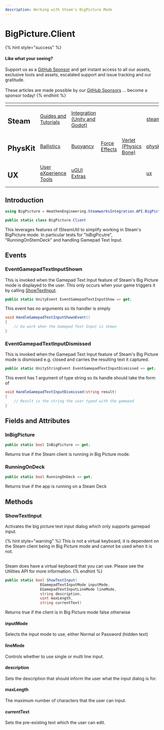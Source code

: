 ```yaml
---
description: Working with Steam's BigPicture Mode
---
```


# BigPicture.Client

{% hint style="success" %}
#### Like what your seeing?

Support us as a [GitHub Sponsor](../../../) and get instant access to all our assets, exclusive tools and assets, escalated support and issue tracking and our gratitude.\
\
These articles are made possible by our [GitHub Sponsors](../../../) ... become a sponsor today!
{% endhint %}

<table data-view="cards"><thead><tr><th></th><th></th><th></th><th></th><th></th><th data-hidden data-card-target data-type="content-ref"></th><th data-hidden data-card-cover data-type="files"></th></tr></thead><tbody><tr><td><h2>Steam</h2></td><td><a href="../../../company/concepts/steam/">Guides and Tutorials</a></td><td><a href="../">Integration (Unity and Godot)</a></td><td></td><td></td><td><a href="../../../company/concepts/steam/">steam</a></td><td><a href="../../../.gitbook/assets/Steamworks Card.png">Steamworks Card.png</a></td></tr><tr><td><h2>PhysKit</h2></td><td><a href="../../physkit/learning/sample-scenes/1-ballistic-basics.md">Ballistics</a></td><td><a href="../../physkit/learning/sample-scenes/1-buoyancy-example.md">Buoyancy</a></td><td><a href="../../physkit/learning/sample-scenes/1-force-effect-fields.md">Force Effects</a></td><td><a href="../../physkit/learning/sample-scenes/2-verlet-spring-skinned-mesh.md">Verlet (Physics Bone)</a></td><td><a href="../../physkit/">physkit</a></td><td><a href="../../../.gitbook/assets/PhysKit Card.png">PhysKit Card.png</a></td></tr><tr><td><h2>UX</h2></td><td><a href="../../ux/learning/core-concepts/">User eXperience Tools</a></td><td><a href="../../ux/learning/ugui-extras/">uGUI Extras</a></td><td></td><td></td><td><a href="../../ux/">ux</a></td><td><a href="../../../.gitbook/assets/Splash Screen (1).png">Splash Screen (1).png</a></td></tr></tbody></table>

## &#x20;Introduction

```csharp
using BigPicture = HeathenEngineering.SteamworksIntegration.API.BigPicture.Client;
```

```csharp
public static class BigPicture.Client
```

This leverages features of ISteamUtil to simplify working in Steam's BigPicture mode. In particular tests for "IsBigPicutre", "RunningOnStemDeck" and handling Gamepad Text Input.

## Events

### EventGamepadTextInputShown

This is invoked when the Gamepad Text Input feature of Steam's Big Picture mode is displayed to the user. This only occurs when your game triggers it by calling [ShowTextInput](bigpicture.client.md#undefined).

```csharp
public static UnityEvent EventGamepadTextInputShow => get;
```

This event has no arguments so its handler is simply

```csharp
void HandleGamepadTextInputShownEvent()
{
    // Do work when the Gamepad Text Input is shown
}
```

### EventGamepadTextInputDismissed

This is invoked when the Gamepad Text Input feature of Steam's Big Picture mode is dismissed e.g. closed and carries the resulting text it captured.

```csharp
public static UnityStringEvent EventGamepadTextInputDismissed => get;
```

This event has 1 argument of type string so its handle should take the form of

```csharp
void HandleGamepadTextInputDismissed(string result)
{
    // Result is the string the user typed with the gamepad
}
```

## Fields and Attributes

### InBigPicture

```csharp
public static bool InBigPicture => get;
```

Returns true if the Steam client is running in Big Picture mode.

### RunningOnDeck

```csharp
public static bool RunningOnDeck => get;
```

Returns true if the app is running on a Steam Deck

## Methods

### ShowTextInput

Activates the big picture text input dialog which only supports gamepad input.

{% hint style="warning" %}
This is not a virtual keyboard, it is dependent on the Steam client being in Big Picture mode and cannot be used when it is not.

\
Steam does have a virtual keyboard that you can use. Please see the Utilities API for more information.
{% endhint %}

```csharp
public static bool ShowTextInput(
                EGamepadTextInputMode inputMode,
                EGamepadTextInputLineMode lineMode,
                string description, 
                uint maxLength, 
                string currentText)
```

Returns true if the client is in Big Picture mode false otherwise

#### inputMode

Selects the input mode to use, either Normal or Password (hidden text)

#### lineMode

Controls whether to use single or multi line input.

#### description

Sets the description that should inform the user what the input dialog is for.

#### maxLength

The maximum number of characters that the user can input.

#### currentText

Sets the pre-existing text which the user can edit.
